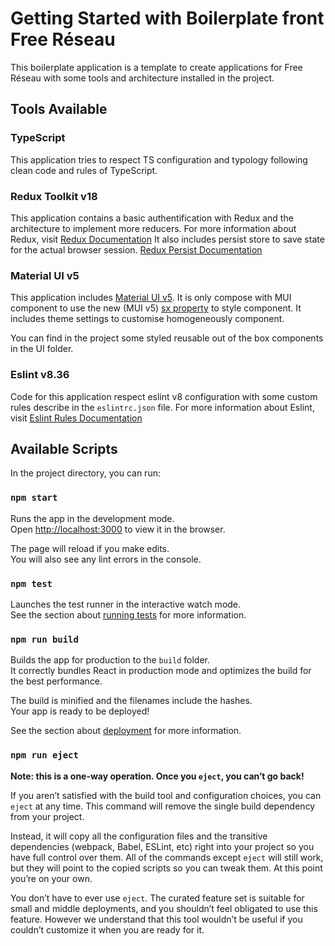 # Getting Started with Boilerplate front Free Réseau

This boilerplate application is a template to create applications for Free Réseau with some tools and architecture installed in the project.

## Tools Available

### TypeScript

This application tries to respect TS configuration and typology following clean code and rules of TypeScript.

### Redux Toolkit v18

This application contains a basic authentification with Redux and the architecture to implement more reducers.
For more information about Redux, visit [Redux Documentation](https://redux.js.org/)
It also includes persist store to save state for the actual browser session. [Redux Persist Documentation](https://www.npmjs.com/package/redux-persist)

### Material UI v5

This application includes [Material UI v5](https://mui.com/components/). It is only compose with MUI component to use the new (MUI v5) [sx property](https://mui.com/system/getting-started/the-sx-prop/) to style component. It includes theme settings to customise homogeneously component.

You can find in the project some styled reusable out of the box components in the UI folder.

### Eslint v8.36

Code for this application respect eslint v8 configuration with some custom rules describe in the `eslintrc.json` file.
For more information about Eslint, visit [Eslint Rules Documentation](https://eslint.org/docs/latest/rules/)

## Available Scripts

In the project directory, you can run:

### `npm start`

Runs the app in the development mode.\
Open [http://localhost:3000](http://localhost:3000) to view it in the browser.

The page will reload if you make edits.\
You will also see any lint errors in the console.

### `npm test`

Launches the test runner in the interactive watch mode.\
See the section about [running tests](https://facebook.github.io/create-react-app/docs/running-tests) for more information.

### `npm run build`

Builds the app for production to the `build` folder.\
It correctly bundles React in production mode and optimizes the build for the best performance.

The build is minified and the filenames include the hashes.\
Your app is ready to be deployed!

See the section about [deployment](https://facebook.github.io/create-react-app/docs/deployment) for more information.

### `npm run eject`

**Note: this is a one-way operation. Once you `eject`, you can’t go back!**

If you aren’t satisfied with the build tool and configuration choices, you can `eject` at any time. This command will remove the single build dependency from your project.

Instead, it will copy all the configuration files and the transitive dependencies (webpack, Babel, ESLint, etc) right into your project so you have full control over them. All of the commands except `eject` will still work, but they will point to the copied scripts so you can tweak them. At this point you’re on your own.

You don’t have to ever use `eject`. The curated feature set is suitable for small and middle deployments, and you shouldn’t feel obligated to use this feature. However we understand that this tool wouldn’t be useful if you couldn’t customize it when you are ready for it.
